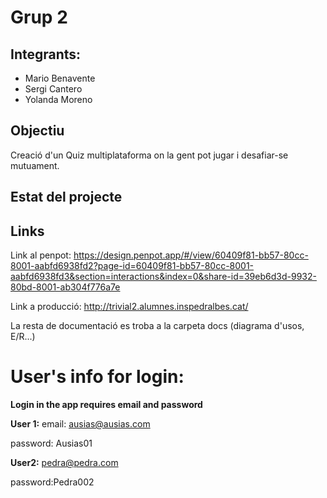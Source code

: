 # Grup 2

## Integrants:

- Mario Benavente
- Sergi Cantero
- Yolanda Moreno

## Objectiu

Creació d'un Quiz multiplataforma on la gent pot jugar i desafiar-se mutuament.

## Estat del projecte



## Links

Link al penpot: https://design.penpot.app/#/view/60409f81-bb57-80cc-8001-aabfd6938fd2?page-id=60409f81-bb57-80cc-8001-aabfd6938fd3&section=interactions&index=0&share-id=39eb6d3d-9932-80bd-8001-ab304f776a7e

Link a producció: http://trivial2.alumnes.inspedralbes.cat/

La resta de documentació es troba a la carpeta docs (diagrama d'usos, E/R...)
# User's info for login:

**Login in the app requires email and password**

**User 1:**
email: ausias@ausias.com

password: Ausias01

**User2:**
pedra@pedra.com

password:Pedra002
